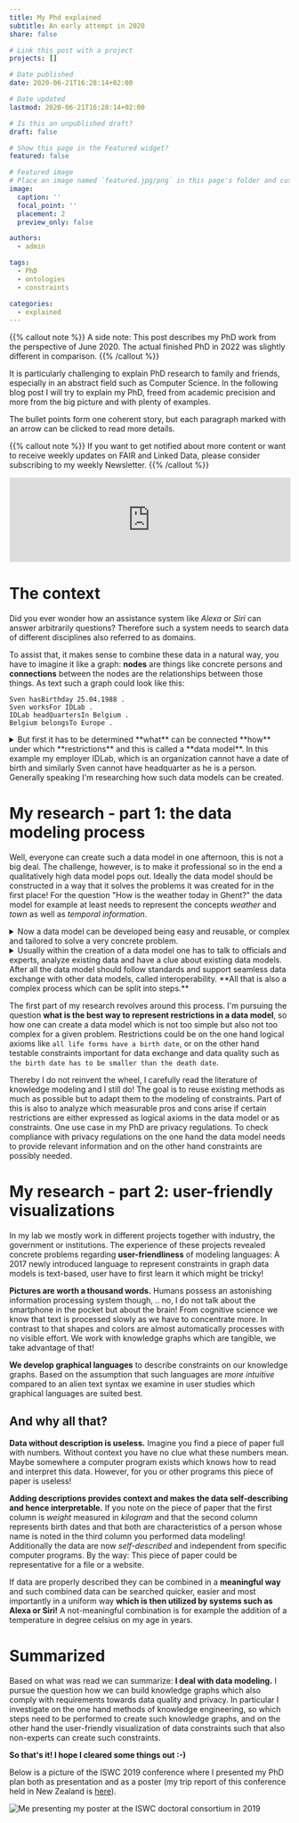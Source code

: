 ```yaml
---
title: My Phd explained
subtitle: An early attempt in 2020
share: false

# Link this post with a project
projects: []

# Date published
date: 2020-06-21T16:28:14+02:00

# Date updated
lastmod: 2020-06-21T16:28:14+02:00

# Is this an unpublished draft?
draft: false

# Show this page in the Featured widget?
featured: false

# Featured image
# Place an image named `featured.jpg/png` in this page's folder and customize its options here.
image:
  caption: ''
  focal_point: ''
  placement: 2
  preview_only: false

authors:
  - admin

tags:
  - PhD
  - ontologies
  - constraints

categories:
  - explained
---
```



{{% callout note %}} A side note: This post describes my PhD work from the perspective of June 2020. The actual finished PhD in 2022 was slightly different in comparison. {{% /callout %}}

It is particularly challenging to explain PhD research to family and friends,
especially in an abstract field such as Computer Science.
In the following blog post I will try to explain my PhD,
freed from academic precision and more from the big picture and with plenty of examples.

<!--more-->

The bullet points form one coherent story,
but each paragraph marked with an arrow can be clicked to read more details.

{{% callout note %}}
If you want to get notified about more content or want to receive weekly updates on FAIR and Linked Data,
please consider subscribing to my weekly Newsletter.
{{% /callout %}}
<iframe src="https://fairdata.substack.com/embed" width="100%" style="border:1px solid #EEE; background:white;" frameborder="0" scrolling="no"></iframe>


# The context

Did you ever wonder how an assistance system like *Alexa* or *Siri*
can answer arbitrarily questions?
Therefore such a system needs to search data of different disciplines
also referred to as domains.

To assist that, it makes sense to combine these data in a natural way,
you have to imagine it like a graph:
**nodes** are things like concrete persons and **connections**
between the nodes are the relationships between those things.
As text such a graph could look like this:

```
Sven hasBirthday 25.04.1988 .
Sven worksFor IDLab .
IDLab headQuartersIn Belgium .
Belgium belongsTo Europe .
```

<details>
<summary>
But first it has to be determined **what** can be connected **how** under which **restrictions**
and this is called a **data model**.
In this example my employer IDLab, which is an organization cannot have a date of birth
and similarly Sven cannot have headquarter as he is a person.
Generally speaking I'm researching how such data models can be created.
</summary>
Data modeling is nothing new, but in contrast to the past
where data was modeled for a single database or a single computer program
we make use of the world wide web.
Each concept and every relationship such as `person` and `headQuartersIn`
but also concrete data itself like `Sven` or `Belgium`
gets an own web address!
Thereby they are globally unique identifiable and computer programs
as well as users can look up the concept or the information!
This could look like on the following page: https://sven-lieber.org/profile
</details>

# My research - part 1: the data modeling process

Well, everyone can create such a data model in one afternoon,
this is not a big deal.
The challenge, however, is to make it professional so 
in the end a qualitatively high data model pops out.
Ideally the data model should be constructed in a way
that it solves the problems it was created for in the first place!
For the question "How is the weather today in Ghent?"
the data model for example at least needs to represent
the concepts *weather* and *town* as well as *temporal information*.

<details>
<summary>
Now a data model can be developed being easy and reusable,
or complex and tailored to solve a very concrete problem.
</summary>
An example of an easy and reusable data model:
if you google any business, Google will show you on the right
within an infobox what the opening hours or the founding year of that business is.
Among others, Google can do this because the website owners used
a standardized data model to mark information in their website.
Not much precision is needed as the information is mainly shown to humans.
In contrast to this, in *biomedical* science very complex data models
following logical rules are created which are very precise such that also
computer programs can "understand it".
</details>

<details>
<summary>
Usually within the creation of a data model one has to
talk to officials and experts, analyze existing data
and have a clue about existing data models.
After all the data model should follow standards and
support seamless data exchange with other data models, called interoperability.
**All that is also a complex process which can be split into steps.**
</summary>
By the way, this is the same for professional software engineering.
A measurable process subject to optimization distinguishes
software engineering from the simple act of *programming*.
</details>

The first part of my research revolves around this process.
I'm pursuing the question **what is the best way to represent restrictions in a data model**,
so how one can create a data model which is not too simple but also not too complex for a given problem.
Restrictions could be on the one hand logical axioms like `all life forms have a birth date`,
or on the other hand testable constraints important for data exchange and data quality such as `the birth date has to be smaller than the death date`.

Thereby I do not reinvent the wheel,
I carefully read the literature of knowledge modeling and I still do!
The goal is to reuse existing methods as much as possible
but to adapt them to the modeling of constraints.
Part of this is also to analyze which measurable pros and cons arise
if certain restrictions are either expressed as
logical axioms in the data model or as constraints.
One use case in my PhD are privacy regulations.
To check compliance with privacy regulations on the one hand
the data model needs to provide relevant information
and on the other hand constraints are possibly needed.

# My research - part 2: user-friendly visualizations

In my lab we mostly work in different projects together with industry, the government or institutions.
The experience of these projects revealed concrete problems regarding **user-friendliness** of modeling languages:
A 2017 newly introduced language to represent constraints in graph data models is text-based,
user have to first learn it which might be tricky!

**Pictures are worth a thousand words.**
Humans possess an astonishing information processing system though, ..
no, I do not talk about the smartphone in the pocket but about the brain!
From cognitive science we know that text is processed slowly as we have to concentrate more.
In contrast to that shapes and colors are almost automatically processes
with no visible effort.
We work with knowledge graphs which are tangible, we take advantage of that!

**We develop graphical languages** to describe constraints on our knowledge graphs.
Based on the assumption that such languages are *more intuitive* compared to an alien text syntax
we examine in user studies which graphical languages are suited best.

## And why all that?

**Data without description is useless.**
Imagine you find a piece of paper full with numbers.
Without context you have no clue what these numbers mean.
Maybe somewhere a computer program exists which knows how to
read and interpret this data.
However, for you or other programs this piece of paper is useless!

**Adding descriptions provides context and makes the data self-describing
and hence interpretable.**
If you note on the piece of paper that the first column is *weight* measured in *kilogram*
and that the second column represents birth dates
and that both are characteristics of a person
whose name is noted in the third column you performed data modeling!
Additionally the data are now *self-described* and
independent from specific computer programs.
By the way: This piece of paper could be representative for a file or a website.

If data are properly described they can be combined in a **meaningful way**
and such combined data can be searched quicker, easier and most importantly
in a uniform way **which is then utilized by systems such as Alexa or Siri!**
A not-meaningful combination is for example the addition
of a temperature in degree celsius on my age in years.

# Summarized

Based on what was read we can summarize:
**I deal with data modeling.**
I pursue the question how we can build knowledge graphs which also comply with
requirements towards data quality and privacy.
In particular I investigate on the one hand methods of knowledge engineering,
so which steps need to be performed to create such knowledge graphs,
and on the other hand the user-friendly visualization of data constraints
such that also non-experts can create such constraints.

**So that's it!
I hope I cleared some things out :-)**

Below is a picture of the ISWC 2019 conference
where I presented my PhD plan both as presentation and as a poster (my trip report of this conference held in New Zealand is [here](https://sven-lieber.org/en/2019/11/05/iswc-2019/)).

![Me presenting my poster at the ISWC doctoral consortium in 2019](/iswc-2019/2019-11-05-iswc-poster-sven.jpg)

